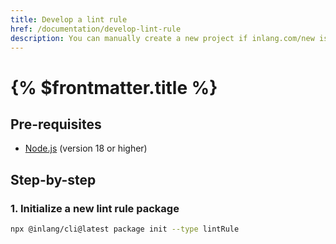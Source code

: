 ```yaml
---
title: Develop a lint rule
href: /documentation/develop-lint-rule
description: You can manually create a new project if inlang.com/new is not working for you.
---
```


# {% $frontmatter.title %}


## Pre-requisites

- [Node.js](https://nodejs.org/en/) (version 18 or higher)

## Step-by-step 

### 1. Initialize a new lint rule package 

```bash
npx @inlang/cli@latest package init --type lintRule
```